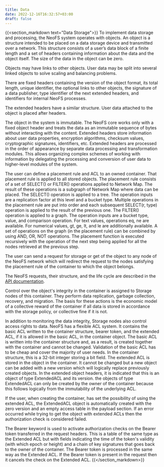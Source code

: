 ```yaml
---
title: Data
date: 2022-12-16T16:32:57+03:00
draft: false
---
```


{{<section_markdown text="Data Storage">}}
  To implement data storage and processing, the NeoFS system operates with objects. An object is a structure intended to be placed on a data storage device and transmitted over a network. This structure consists of a user’s data block of a finite length and a set of headers containing information about the data and the object itself. The size of the data in the object can be zero.

  Objects may have links to other objects. User data may be split into several linked objects to solve scaling and balancing problems.

  There are fixed headers containing the version of the object format, its total length, unique identifier, the optional links to other objects, the signature of a data publisher, type identifier of the next extended headers, and identifiers for internal NeoFS processes.

  The extended headers have a similar structure. User data attached to the object is placed after headers.

  The object in the system is immutable. The NeoFS core works only with a fixed object header and treats the data as an immutable sequence of bytes without interacting with the content. Extended headers store information about user data properties, encryption algorithms, checksum values, cryptographic signatures, identifiers, etc. Extended headers are processed in the order of appearance by separate data processing and transformation modules. This allows organizing complex schemes of working with information by delegating the processing and conversion of user data to higher-level modules of the system.

  The user can define a placement rule and ACL to an owned container. That placement rule is applied to all stored objects. The placement rule consists of a set of SELECT() or FILTER() operations applied to Network Map. The result of these operations is a subgraph of Network Map where data can be placed. The SELECT() operation is applied to a tree. The operation inputs are a replication factor at this level and a bucket type. Multiple operations in the placement rule are put into order and each subsequent SELECT(r, type) operation is applied to the result of the previous one. The FILTER() operation is applied to a graph. The operation inputs are a bucket type, value, and comparison operation. For text values, operations eq, ne are available. For numerical values, gt, ge, lt, and le are additionally available. A set of operations on the graph (in the placement rule) can be combined by using AND, OR, NOT operations. The placement function is executed recursively with the operation of the next step being applied for all the nodes retrieved at the previous step.

  The user can send a request for storage or get of the object to any node of the NeoFS network which will redirect the request to the nodes satisfying the placement rule of the container to which the object belongs.

  The NeoFS requests, their structure, and the life cycle are described in the [API documentation](https://github.com/nspcc-dev/neofs-api/tree/master/proto-docs).

  Control over the object's integrity in the container is assigned to Storage nodes of this container. They perform data replication, garbage collection, recovery, and migration. The basis for these actions is the economic model of a collective reward of the container if all data is stored in accordance with the storage policy, or collective fine if it is not.

  In addition to monitoring the data integrity, Storage nodes also control access rights to data. NeoFS has a flexible ACL system. It contains the basic ACL written to the container structure, bearer token, and the extended ACL, if it is allowed in the basic ACL, in the container object. The basic ACL is written into the container structure and, as a result, is created together with the container and cannot be changed. Validation of the basic ACL has to be cheap and cover the majority of user needs. In the container structure, this is a 32-bit integer storing a bit field. The extended ACL is stored in the object in the container. It cannot be changed but a new object can be added with a new version which will logically replace previously created objects. In the extended object headers, it is indicated that this is an object of type ExtendedACL and its version. the objects of type ExtendedACL can only be created by the owner of the container because this follows logically from the immutability of the underlying ACL.

  If the user, when creating the container, has set the possibility of using the extended ACL, the ExtendedACL object is automatically created with the zero version and an empty access table in the payload section. If an error occurred while trying to get the object with extended ACLs then the authorization check is considered failed.

  The Bearer keyword is used to activate authorization checks on the Bearer token transferred in the request headers. This is a table of the same type as the Extended ACL but with fields indicating the time of the token's validity (with which epoch or height) and a chain of key signatures that goes back to the owner of the container. The Bearer token is processed in the same way as the Extended ACL. If the Bearer token is present in the request then it cancels the check on the Extended ACL.
{{</section_markdown>}}

